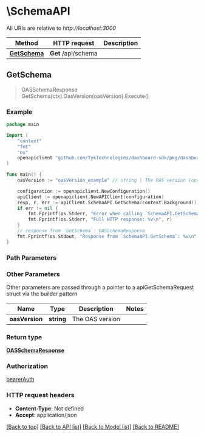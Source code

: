 # \SchemaAPI

All URIs are relative to *http://localhost:3000*

Method | HTTP request | Description
------------- | ------------- | -------------
[**GetSchema**](SchemaAPI.md#GetSchema) | **Get** /api/schema | 



## GetSchema

> OASSchemaResponse GetSchema(ctx).OasVersion(oasVersion).Execute()





### Example

```go
package main

import (
	"context"
	"fmt"
	"os"
	openapiclient "github.com/TykTechnologies/dashboard-sdk/pkg/dashboard"
)

func main() {
	oasVersion := "oasVersion_example" // string | The OAS version (optional)

	configuration := openapiclient.NewConfiguration()
	apiClient := openapiclient.NewAPIClient(configuration)
	resp, r, err := apiClient.SchemaAPI.GetSchema(context.Background()).OasVersion(oasVersion).Execute()
	if err != nil {
		fmt.Fprintf(os.Stderr, "Error when calling `SchemaAPI.GetSchema``: %v\n", err)
		fmt.Fprintf(os.Stderr, "Full HTTP response: %v\n", r)
	}
	// response from `GetSchema`: OASSchemaResponse
	fmt.Fprintf(os.Stdout, "Response from `SchemaAPI.GetSchema`: %v\n", resp)
}
```

### Path Parameters



### Other Parameters

Other parameters are passed through a pointer to a apiGetSchemaRequest struct via the builder pattern


Name | Type | Description  | Notes
------------- | ------------- | ------------- | -------------
 **oasVersion** | **string** | The OAS version | 

### Return type

[**OASSchemaResponse**](OASSchemaResponse.md)

### Authorization

[bearerAuth](../README.md#bearerAuth)

### HTTP request headers

- **Content-Type**: Not defined
- **Accept**: application/json

[[Back to top]](#) [[Back to API list]](../README.md#documentation-for-api-endpoints)
[[Back to Model list]](../README.md#documentation-for-models)
[[Back to README]](../README.md)

